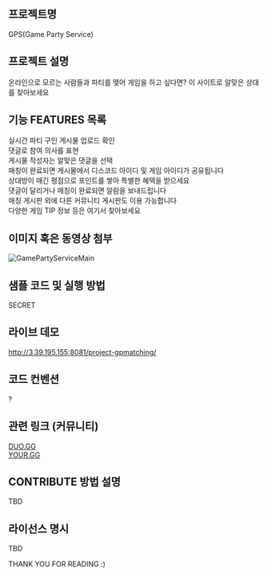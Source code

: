 ## 프로젝트명
GPS(Game Party Service)

## 프로젝트 설명
온라인으로 모르는 사람들과 파티를 맺어 게임을 하고 싶다면? 이 사이트로 알맞은 상대를 찾아보세요

## 기능 FEATURES 목록
실시간 파티 구인 게시물 업로드 확인  
댓글로 참여 의사를 표현  
게시물 작성자는 알맞은 댓글을 선택  
매칭이 완료되면 게시물에서 디스코드 아이디 및 게임 아이디가 공유됩니다  
상대방이 매긴 평점으로 포인트를 쌓아 특별한 혜택을 받으세요  
댓글이 달리거나 매칭이 완료되면 알람을 보내드립니다  
매칭 게시판 외에 다른 커뮤니티 게시판도 이용 가능합니다  
다양한 게임 TIP 정보 등은 여기서 찾아보세요  

## 이미지 혹은 동영상 첨부
![GamePartyServiceMain](https://github.com/addinedu2/project-gpmatching/assets/145098356/eaea73ff-8633-4a8b-a12e-5f8579480f02)

## 샘플 코드 및 실행 방법
SECRET

## 라이브 데모 
http://3.39.195.155:8081/project-gpmatching/


## 코드 컨벤션
?

## 관련 링크 (커뮤니티)
[DUO.GG](https://duo.op.gg/ko/lol/)  
[YOUR.GG](https://your.gg/ko/kr/duo-request) 

## CONTRIBUTE 방법 설명
TBD

## 라이선스 명시
TBD

THANK YOU FOR READING :)
